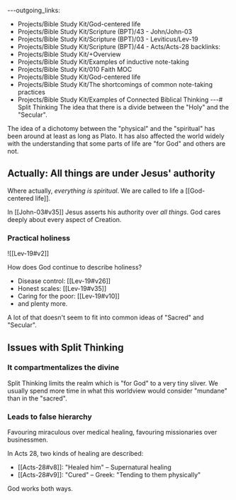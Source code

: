 ---outgoing_links:
  - Projects/Bible Study Kit/God-centered life
  - Projects/Bible Study Kit/Scripture (BPT)/43 - John/John-03
  - Projects/Bible Study Kit/Scripture (BPT)/03 - Leviticus/Lev-19
  - Projects/Bible Study Kit/Scripture (BPT)/44 - Acts/Acts-28
backlinks:
  - Projects/Bible Study Kit/+Overview
  - Projects/Bible Study Kit/Examples of inductive note-taking
  - Projects/Bible Study Kit/010 Faith MOC
  - Projects/Bible Study Kit/God-centered life
  - Projects/Bible Study Kit/The shortcomings of common note-taking practices
  - Projects/Bible Study Kit/Examples of Connected Biblical Thinking
---# Split Thinking
The idea that there is a divide between the "Holy" and the "Secular".

The idea of a dichotomy between the "physical" and the "spiritual" has been around at least as long as Plato. It has also affected the world widely with the understanding that some parts of life are "for God" and others are not.

## Actually: All things are under Jesus' authority
Where actually, *everything is spiritual*. We are called to life a [[God-centered life]].

In [[John-03#v35]] Jesus asserts his authority over *all things*. God cares deeply about every aspect of Creation.

### Practical holiness
![[Lev-19#v2]]

How does God continue to describe holiness?

* Disease control: [[Lev-19#v26]]
* Honest scales: [[Lev-19#v35]]
* Caring for the poor: [[Lev-19#v10]]
* and plenty more.

A lot of that doesn't seem to fit into common ideas of "Sacred" and "Secular".

## Issues with Split Thinking
### It compartmentalizes the divine
Split Thinking limits the realm which is "for God" to a very tiny sliver. We usually spend more time in what this worldview would consider "mundane" than in the "sacred".

### Leads to false hierarchy
Favouring miraculous over medical healing, favouring missionaries over businessmen.

In Acts 28, two kinds of healing are described:
* [[Acts-28#v8]]: "Healed him" – Supernatural healing
* [[Acts-28#v9]]: "Cured" – Greek: "Tending to them physically"

God works both ways.